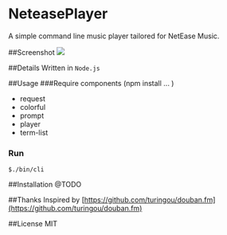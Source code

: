 NeteasePlayer
=============

A simple command line music player tailored for NetEase Music.

##Screenshot
![](http://incognita.u.qiniudn.com/NeteasePlayer_screenshot.png
)

##Details
Written in `Node.js`

##Usage
###Require components (npm install ... )
* request
* colorful
* prompt
* player
* term-list

### Run
`$./bin/cli`


##Installation
@TODO

##Thanks
Inspired by [https://github.com/turingou/douban.fm](https://github.com/turingou/douban.fm)

##License
MIT
